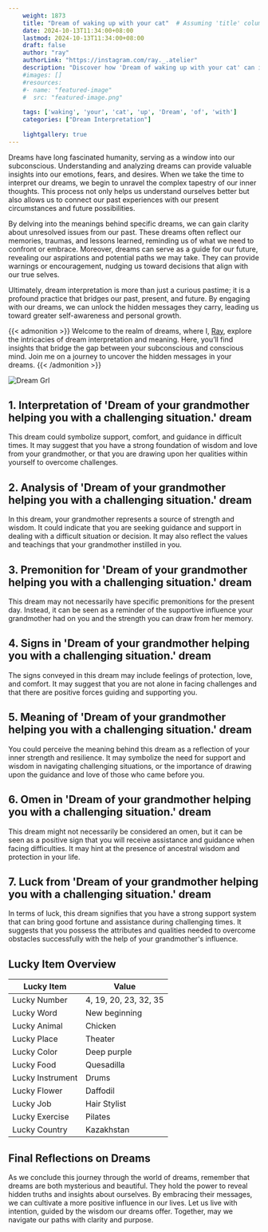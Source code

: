 ```yaml
---
    weight: 1873
    title: "Dream of waking up with your cat"  # Assuming 'title' column exists
    date: 2024-10-13T11:34:00+08:00
    lastmod: 2024-10-13T11:34:00+08:00
    draft: false
    author: "ray"
    authorLink: "https://instagram.com/ray._.atelier"
    description: "Discover how 'Dream of waking up with your cat' can interpret your future and uncover its significant meanings in your life."
    #images: []
    #resources:
    #- name: "featured-image"
    #  src: "featured-image.png"
    
    tags: ['waking', 'your', 'cat', 'up', 'Dream', 'of', 'with']
    categories: ["Dream Interpretation"]
    
    lightgallery: true
---
```

    
Dreams have long fascinated humanity, serving as a window into our subconscious. Understanding and analyzing dreams can provide valuable insights into our emotions, fears, and desires. When we take the time to interpret our dreams, we begin to unravel the complex tapestry of our inner thoughts. This process not only helps us understand ourselves better but also allows us to connect our past experiences with our present circumstances and future possibilities.

By delving into the meanings behind specific dreams, we can gain clarity about unresolved issues from our past. These dreams often reflect our memories, traumas, and lessons learned, reminding us of what we need to confront or embrace. Moreover, dreams can serve as a guide for our future, revealing our aspirations and potential paths we may take. They can provide warnings or encouragement, nudging us toward decisions that align with our true selves.

Ultimately, dream interpretation is more than just a curious pastime; it is a profound practice that bridges our past, present, and future. By engaging with our dreams, we can unlock the hidden messages they carry, leading us toward greater self-awareness and personal growth.

{{< admonition >}}
Welcome to the realm of dreams, where I, [Ray](https://instagram.com/ray._.atelier), explore the intricacies of dream interpretation and meaning. Here, you’ll find insights that bridge the gap between your subconscious and conscious mind. Join me on a journey to uncover the hidden messages in your dreams.
{{< /admonition >}}

![Dream Grl](https://cdn.pixabay.com/photo/2017/11/02/03/35/gothic-2910057_1280.jpg "Dream Grl")

## 1. Interpretation of 'Dream of your grandmother helping you with a challenging situation.' dream

This dream could symbolize support, comfort, and guidance in difficult times. It may suggest that you have a strong foundation of wisdom and love from your grandmother, or that you are drawing upon her qualities within yourself to overcome challenges.

## 2. Analysis of 'Dream of your grandmother helping you with a challenging situation.' dream

In this dream, your grandmother represents a source of strength and wisdom. It could indicate that you are seeking guidance and support in dealing with a difficult situation or decision. It may also reflect the values and teachings that your grandmother instilled in you.

## 3. Premonition for 'Dream of your grandmother helping you with a challenging situation.' dream

This dream may not necessarily have specific premonitions for the present day. Instead, it can be seen as a reminder of the supportive influence your grandmother had on you and the strength you can draw from her memory.

## 4. Signs in 'Dream of your grandmother helping you with a challenging situation.' dream

The signs conveyed in this dream may include feelings of protection, love, and comfort. It may suggest that you are not alone in facing challenges and that there are positive forces guiding and supporting you.

## 5. Meaning of 'Dream of your grandmother helping you with a challenging situation.' dream

You could perceive the meaning behind this dream as a reflection of your inner strength and resilience. It may symbolize the need for support and wisdom in navigating challenging situations, or the importance of drawing upon the guidance and love of those who came before you.

## 6. Omen in 'Dream of your grandmother helping you with a challenging situation.' dream

This dream might not necessarily be considered an omen, but it can be seen as a positive sign that you will receive assistance and guidance when facing difficulties. It may hint at the presence of ancestral wisdom and protection in your life.

## 7. Luck from 'Dream of your grandmother helping you with a challenging situation.' dream

In terms of luck, this dream signifies that you have a strong support system that can bring good fortune and assistance during challenging times. It suggests that you possess the attributes and qualities needed to overcome obstacles successfully with the help of your grandmother's influence.

## Lucky Item Overview
| Lucky Item          | Value              |
|---------------|--------------------|
| Lucky Number        | 4, 19, 20, 23, 32, 35  |
| Lucky Word          | New beginning |
| Lucky Animal        | Chicken |
| Lucky Place         | Theater     |
| Lucky Color         | Deep purple     |
| Lucky Food          | Quesadilla      |
| Lucky Instrument    | Drums |
| Lucky Flower        | Daffodil    |
| Lucky Job           | Hair Stylist       |
| Lucky Exercise      | Pilates  |
| Lucky Country       | Kazakhstan    |


##  Final Reflections on Dreams

As we conclude this journey through the world of dreams, remember that dreams are both mysterious and beautiful. They hold the power to reveal hidden truths and insights about ourselves. By embracing their messages, we can cultivate a more positive influence in our lives. Let us live with intention, guided by the wisdom our dreams offer. Together, may we navigate our paths with clarity and purpose.
